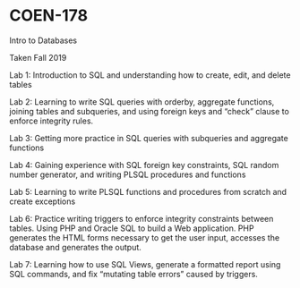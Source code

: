 # COEN-178
Intro to Databases

Taken Fall 2019

Lab 1: Introduction to SQL and understanding how to create, edit, and delete tables

Lab 2: Learning to write SQL queries with orderby, aggregate functions, joining tables and subqueries, and using foreign keys and “check” clause to enforce integrity rules.

Lab 3: Getting more practice in SQL queries with subqueries and aggregate functions

Lab 4: Gaining experience with SQL foreign key constraints, SQL random number generator, and writing PLSQL procedures and functions

Lab 5: Learning to write PLSQL functions and procedures from scratch and create exceptions

Lab 6: Practice writing triggers to enforce integrity constraints between tables. Using PHP and Oracle SQL to build a Web application. PHP generates the HTML forms necessary to get the user input, accesses the database and generates the output.

Lab 7: Learning how to use SQL Views, generate a formatted report using SQL commands, and fix “mutating table errors” caused by triggers.
